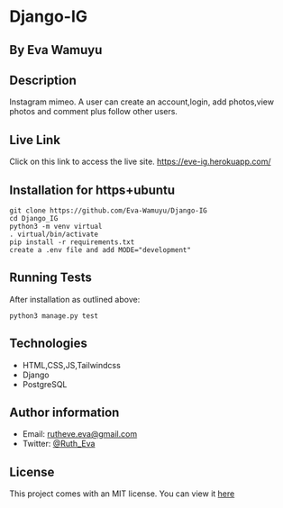 # Django-IG

## By Eva Wamuyu

## Description

Instagram mimeo.
A user can create an account,login, add photos,view photos and comment plus follow other users.

## Live Link
Click on this link to access the live site.
https://eve-ig.herokuapp.com/

## Installation for https+ubuntu
```
git clone https://github.com/Eva-Wamuyu/Django-IG
cd Django_IG
python3 -m venv virtual
. virtual/bin/activate
pip install -r requirements.txt
create a .env file and add MODE="development"
```

## Running Tests
After installation as outlined above:
```
python3 manage.py test
```

## Technologies

* HTML,CSS,JS,Tailwindcss
* Django
* PostgreSQL

## Author information

* Email: rutheve.eva@gmail.com
* Twitter: [@Ruth_Eva](https://twitter.com/Ruth_Eva_?t=_DEEkzJ3K0Qzr1npwZ7ggw&s=09)


## License
This project comes with an MIT license.
You can view it [here](LICENSE)